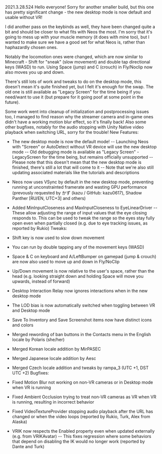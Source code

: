 2021.3.28.524
Hello everyone! Sorry for another smaller build, but this one has pretty significant change - the new desktop mode is now default and usable without VR!

I did another pass on the keybinds as well, they have been changed quite a bit and should be closer to what fits with Neos the most. I'm sorry that it's going to mess up with your muscle memory (it does with mine too), but I wanted to make sure we have a good set for what Neos is, rather than haphazardly chosen ones.

Notably the locomotion ones were changed, which are now similar to Minecraft - Shift for "sneak" (slow movement) and double tap directional keys (WASD) to run. Using Space (jump) and C (crouch) in Fly/Noclip now also moves you up and down.

There's still lots of work and tweaks to do on the desktop mode, this doesn't mean it's quite finished yet, but I felt it's enough for the swap. The old one is still available as "Legacy Screen" for the time being if you need/want to use it (but prepare for it going poof at some point in the future).

Some work went into cleanup of initialization and postprocessing issues too, I managed to find reason why the streamer camera and in-game ones didn't have a working motion blur effect, so it's finally back! Also some other bugfixes, notably for the audio stopping with Unity Native video playback when switching URL, sorry for the trouble!
New Features:
- The new desktop mode is now the default mode!
-- Launching Neos with "Screen" or AutoDetect without VR device will use the new desktop mode
-- Old debugging mode is available as "Legacy Screen" -LegacyScreen for the time being, but remains officially unsupported
-- Please note that this doesn't mean that the new desktop mode is finished, there's still a lot that will come to it
-- Note that we're also still updating associated materials like the tutorials and descriptions

- Neos now uses VSync by default in the new desktop mode, preventing running at unconstrainted framerate and wasting GPU performance (prevously requested by かず (kazu / GitHub: kazu0617), Shadow Panther [RU/EN, UTC+3] and others)

- Added MinInputCloseness and MaxInputCloseness to EyeLinearDriver
-- These allow adjusting the range of input values that the eye closing responds to. This can be used to tweak the range so the eyes stay fully open even when partially closed (e.g. due to eye tracking issues, as reported by Rukio)
Tweaks:
- Shift key is now used to slow down movement
- You can run by double tapping any of the movement keys (WASD)
- Space & C on keyboard and A/LeftBumper on gamepad (jump & crouch) are now also used to move up and down in Fly/NoClip
- Up/Down movement is now relative to the user's space, rather than the head (e.g. looking straight down and holding Space will move you upwards, instead of forward)
- Desktop Interaction Relay now ignores interactions when in the new desktop mode
- The LOD bias is now automatically switched when toggling between VR and Desktop mode
- Save To Inventory and Save Screenshot items now have distinct icons and colors

- Merged rewording of ban buttons in the Contacts menu in the English locale by Polaris (she/her)
- Merged Korean locale addition by MirPASEC
- Merged Japanese locale addition by Aesc
- Merged Czech locale addition and tweaks by rampa_3 (UTC +1, DST UTC +2)
Bugfixes:
- Fixed Motion Blur not working on non-VR cameras or in Desktop mode when VR is running
- Fixed Ambient Occlusion trying to treat non-VR cameras as VR when VR is running, resulting in incorrect behavior
- Fixed VideoTextureProvider stopping audio playback after the URL has changed or when the video loops (reported by Rukio, Turk, Alex from Alaska)
- VRIK now respects the Enabled property even when updated externally (e.g. from VRIKAvatar)
-- This fixes regression where some behaviors that depend on disabling the IK would no longer work (reported by Dante and Turk)